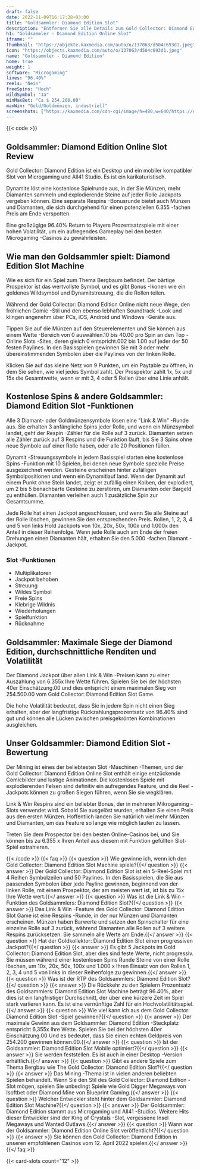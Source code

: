 ```yaml
---
draft: false
date: 2022-11-09T16:17:38+03:00
title: "Goldsammler: Diamond Edition Slot"
description: "Entfernen Sie alle Details zum Gold Collector: Diamond Edition Online Slot in unserer vollständigen Bewertung. Wir zeigen auch, wo wir es mit dem besten Casino -Bonus spielen können."
h1: "Goldsammler - Diamond Edition Online Slot"
iframe: ""
thumbnail: "https://objekte.kaxmedia.com/auto/o/137063/d504c693d1.jpeg"
icon: "https://objects.kaxmedia.com/auto/o/137063/d504c693d1.jpeg"
name: "Goldsammler - Diamond Edition"
home: true
weight: 1
software: "Microgaming"
lines: "96.40%"
reels: "Nein"
freeSpins: "Hoch"
wildSymbol: "Ja"
minMaxBet: "Ca $ 254.200.00"
maxWin: "Gold/Goldmünzen, industriell"
screenshots: ["https://kaxmedia.com/cdn-cgi/image/h=480,w=640/https://objects.kaxmedia.com/auto/o/137066/6854644d75.jpeg"]
---
```


{{< code >}}<h2>Goldsammler: Diamond Edition Online Slot Review</h2><p>Gold Collector: Diamond Edition ist ein Desktop und ein mobiler kompatibler Slot von Microgaming und All41 Studio. Es ist ein karikaturistisch.</p><p>Dynamite löst eine kostenlose Spielrunde aus, in der Sie Münzen, mehr Diamanten sammeln und explodierende Steine auf jeder Rolle Jackpots vergeben können. Eine separate Respins -Bonusrunde bietet auch Münzen und Diamanten, die sich durchgehend für einen potenziellen 6.355 -fachen Preis am Ende verspotten.</p><p>Eine großzügige 96.40% Return to Players Prozentsatzspiele mit einer hohen Volatilität, um ein aufregendes Gameplay bei den besten Microgaming -Casinos zu gewährleisten.</p><h2>Wie man den Goldsammler spielt: Diamond Edition Slot Machine</h2><p>Wie es sich für ein Spiel zum Thema Bergbaum befindet. Der bärtige Prospektor ist das wertvollste Symbol, und es gibt Bonus -Ikonen wie ein goldenes Wildsymbol und Dynamitstreuung, die die Rollen teilen.</p><p>Während der Gold Collector: Diamond Edition Online nicht neue Wege, den fröhlichen Comic -Stil und den ebenso lebhaften Soundtrack -Look und klingen angenehm über PCs, iOS, Android und Windows -Geräte aus.</p><p>Tippen Sie auf die Münzen auf den Steuerelementen und Sie können aus einem Wette -Bereich von 0 auswählen.10 bis 40.00 pro Spin an den Top -Online Slots -Sites, deren gleich 0 entspricht.002 bis 1.00 auf jeder der 50 festen Paylines. In den Basisspielen gewinnen Sie mit 3 oder mehr übereinstimmenden Symbolen über die Paylines von der linken Rolle.</p><p>Klicken Sie auf das kleine Netz von 9 Punkten, um ein Paytable zu öffnen, in dem Sie sehen, wie viel jedes Symbol zahlt. Der Prospektor zahlt 1x, 5x und 15x die Gesamtwette, wenn er mit 3, 4 oder 5 Rollen über eine Linie anhält.</p><h2>Kostenlose Spins & andere Goldsammler: Diamond Edition Slot -Funktionen</h2><p>Alle 3 Diamant- oder Goldmünzensymbole lösen eine "Link & Win" -Runde aus. Sie erhalten 3 anfängliche Spins jeder Rolle, und wenn ein Münzsymbol landet, geht der Respin -Zähler für die Rolle auf 3 zurück. Diamanten setzen alle Zähler zurück auf 3 Respins und die Funktion läuft, bis Sie 3 Spins ohne neue Symbole auf einer Rolle haben, oder alle 20 Positionen füllen.</p><p>Dynamit -Streuungssymbole in jedem Basisspiel starten eine kostenlose Spins -Funktion mit 10 Spielen, bei denen neue Symbole spezielle Preise ausgezeichnet werden. Gesteine erscheinen hinter zufälligen Symbolpositionen und wenn ein Dynamitlauf land. Wenn der Dynamit auf einem Punkt ohne Stein landet, zeigt er zufällig einen Kolben, der explodiert, um 2 bis 5 benachbarte Gesteine zu zerstören, um Diamanten oder Bargeld zu enthüllen. Diamanten verleihen auch 1 zusätzliche Spin zur Gesamtsumme.</p><p>Jede Rolle hat einen Jackpot angeschlossen, und wenn Sie alle Steine auf der Rolle löschen, gewinnen Sie den entsprechenden Preis. Rollen, 1, 2, 3, 4 und 5 von links Hold Jackpots von 10x, 20x, 50x, 100x und 1.000x den Anteil in dieser Reihenfolge. Wenn jede Rolle auch am Ende der freien Drehungen einen Diamanten hält, erhalten Sie den 5.000 -fachen Diamant -Jackpot.</p><h3>
Slot -Funktionen</h3><ul>
<li></span>
Multiplikatoren</li>
<li></span>
Jackpot behoben</li>
<li></span>
Streuung</li>
<li></span>
Wildes Symbol</li>
<li></span>
Freie Spins</li>
<li></span>
Klebrige Wildnis</li>
<li></span>
Wiederholungen</li>
<li></span>
Spielfunktion</li>
<li></span>
Rücknahme</li></ul><h2>Goldsammler: Maximale Siege der Diamond Edition, durchschnittliche Renditen und Volatilität</h2><p>Der Diamond Jackpot über allen Link & Win -Preisen kann zu einer Auszahlung von 6.355x Ihre Wette führen. Spielen Sie bei der höchsten 40er Einschätzung.00 und dies entspricht einem maximalen Sieg von 254.500.00 vom Gold Collector: Diamond Edition Slot Game.</p><p>Die hohe Volatilität bedeutet, dass Sie in jedem Spin nicht einen Sieg erhalten, aber der langfristige Rückzahlungsprozentsatz von 96.40% sind gut und können alle Lücken zwischen preisgekrönten Kombinationen ausgleichen.</p><h2>Unser Goldsammler: Diamond Edition Slot -Bewertung</h2><p>Der Mining ist eines der beliebtesten Slot -Maschinen -Themen, und der Gold Collector: Diamond Edition Online Slot enthält einige entzückende Comicbilder und lustige Animationen. Die kostenlosen Spiele mit explodierenden Felsen sind definitiv ein aufregendes Feature, und die Reel -Jackpots können zu großen Siegen führen, wenn Sie sie wegklären.</p><p>Link & Win Respins sind ein beliebter Bonus, der in mehreren Mikrogaming -Slots verwendet wird. Sobald Sie ausgelöst wurden, erhalten Sie einen Preis aus den ersten Münzen. Hoffentlich landen Sie natürlich viel mehr Münzen und Diamanten, um das Feature so lange wie möglich laufen zu lassen.</p><p>Treten Sie dem Prospector bei den besten Online-Casinos bei, und Sie können bis zu 6.355 x Ihren Anteil aus diesem mit Funktion gefüllten Slot-Spiel extrahieren.</p>

{{< /code >}}
{{< faq >}}
{{< question >}} Wie gewinne ich, wenn ich den Gold Collector: Diamond Edition Slot Machine spiele?{{</ question >}}
{{< answer >}} Der Gold Collector: Diamond Edition Slot ist ein 5-Reel-Spiel mit 4 Reihen Symbolzeilen und 50 Paylines. In den Basisspielen, die Sie aus passenden Symbolen über jede Payline gewinnen, beginnend von der linken Rolle, mit einem Prospektor, der am meisten wert ist, ist bis zu 15x Ihre Wette wert.{{</ answer >}}
{{< question >}} Was ist die Link & Win -Funktion des Goldsammlers: Diamond Edition Slot?{{</ question >}}
{{< answer >}} Das Link & Win -Feature des Gold Collector: Diamond Edition Slot Game ist eine Respins -Runde, in der nur Münzen und Diamanten erscheinen. Münzen haben Barwerte und setzen den Spinschalter für eine einzelne Rolle auf 3 zurück, während Diamanten alle Rollen auf 3 weitere Respins zurücksetzen. Sie sammeln alle Werte am Ende.{{</ answer >}}
{{< question >}} Hat der Goldkollektor: Diamond Edition Slot einen progressiven Jackpot?{{</ question >}}
{{< answer >}} Es gibt 5 Jackpots im Gold Collector: Diamond Edition Slot, aber dies sind feste Werte, nicht progressiv. Sie müssen während einer kostenlosen Spins Runde Steine von einer Rolle löschen, um 10x, 20x, 50x, 100x und 1.000 x Ihren Einsatz von den Rollen 1, 2, 3, 4 und 5 von links in dieser Reihenfolge zu gewinnen.{{</ answer >}}
{{< question >}} Was ist der RTP des Goldsammlers: Diamond Edition Slot?{{</ question >}}
{{< answer >}} Die Rückkehr zu den Spielern Prozentsatz des Goldsammlers: Diamond Edition Slot Machine beträgt 96.40%, aber dies ist ein langfristiger Durchschnitt, der über eine kürzere Zeit im Spiel stark variieren kann. Es ist eine vernünftige Zahl für ein Hochvolatilitätsspiel.{{</ answer >}}
{{< question >}} Wie viel kann ich aus dem Gold Collector: Diamond Edition Slot -Spiel gewinnen?{{</ question >}}
{{< answer >}} Der maximale Gewinn aus dem Goldsammler: Diamond Edition -Steckplatz entspricht 6,355x Ihre Wette. Spielen Sie bei der höchsten 40er Einschätzung.00 Und es bedeutet, dass Sie einen echten Geldpreis von 254.200 gewinnen können.00.{{</ answer >}}
{{< question >}} Ist der Goldsammler: Diamond Edition Slot Mobile optimiert?{{</ question >}}
{{< answer >}} Sie werden feststellen. Es ist auch in einer Desktop -Version erhältlich.{{</ answer >}}
{{< question >}} Gibt es andere Spiele zum Thema Bergbau wie The Gold Collector: Diamond Edition Slot?{{</ question >}}
{{< answer >}} Das Mining -Thema ist in vielen anderen beliebten Spielen behandelt. Wenn Sie den Stil des Gold Collector: Diamond Edition -Slot mögen, spielen Sie unbedingt Spiele wie Gold Digger Megaways von Isoftbet oder Diamond Mine von Blueprint Gaming.{{</ answer >}}
{{< question >}} Welcher Entwickler steht hinter dem Goldsammler: Diamond Edition Slot Machine?{{</ question >}}
{{< answer >}} Der Goldsammler: Diamond Edition stammt aus Microgaming und All41 -Studios. Weitere Hits dieser Entwickler sind der King of Crystals -Slot, vergessene Insel Megaways und Wanted Outlaws.{{</ answer >}}
{{< question >}} Wann war der Goldsammler: Diamond Edition Online Slot veröffentlicht?{{</ question >}}
{{< answer >}} Sie können den Gold Collector: Diamond Edition in unseren empfohlenen Casinos vom 12. April 2022 spielen.{{</ answer >}}
{{</ faq >}}

 {{< card-slots count="12" >}}